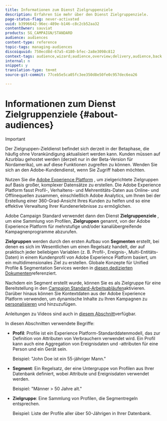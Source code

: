 ```yaml
---
title: Informationen zum Dienst Zielgruppenziele
description: Erfahren Sie mehr über den Dienst Zielgruppenziele.
page-status-flag: never-activated
uuid: b3996642-96ec-489e-b146-c8c2cb52aa32
contentOwner: sauviat
products: SG_CAMPAIGN/STANDARD
audience: audiences
content-type: reference
topic-tags: managing-audiences
discoiquuid: 750ecd8d-67a5-4180-bfec-2a8e3098c812
context-tags: audience,wizard;audience,overview;delivery,audience,back
internal: n
snippet: y
translation-type: tm+mt
source-git-commit: 77ceb5e5ca05fc3ee350d8e50fe0c957dec6ea26

---
```



# Informationen zum Dienst Zielgruppenziele {#about-audiences}

>[!IMPORTANT]
>
>Der Zielgruppen-Zieldienst befindet sich derzeit in der Betaphase, die häufig ohne Vorankündigung aktualisiert werden kann. Kunden müssen auf Azurblau gehostet werden (derzeit nur in der Beta-Version für Nordamerika), um auf diese Funktionen zugreifen zu können. Wenden Sie sich an den Adobe-Kundendienst, wenn Sie Zugriff haben möchten.

Nutzen Sie die [Adobe Experience Platform](https://www.adobe.io/apis/experienceplatform/home.html) , um zielgerichtete Zielgruppen auf Basis großer, komplexer Datensätze zu erstellen. Die Adobe Experience Platform fasst Profil-, Verhaltens- und Mehrentitäts-Daten aus Online- und Offlinequellen zusammen, einschließlich Adobe Analytics, um Ihnen bei der Erstellung einer 360-Grad-Ansicht Ihres Kunden zu helfen und so eine effektive Verwaltung Ihrer Kundenerlebnisse zu ermöglichen.

Adobe Campaign Standard verwendet dann den Dienst **Zielgruppenziele** , um eine Sammlung von Profilen, **Zielgruppen** genannt, von der Adobe Experience Platform für mehrstufige und/oder kanalübergreifende Kampagnenprogramme abzurufen.

**Zielgruppen** werden durch den ersten Aufbau von **Segmenten** erstellt, bei denen es sich im Wesentlichen um einen Regelsatz handelt, der auf praktisch jeder beliebigen Variablen (z. B. Profil-, Ereignis-, Multi-Entitäts-Daten) in einem Kundenprofil von Adobe Experience Platform basiert, um ein multidimensionales Ziel zu erstellen. Globale Konzepte für Unified Profile &amp; Segmentation Services werden in [diesen dedizierten Dokumenten](https://www.adobe.io/apis/experienceplatform/home/profile-identity-segmentation.html)referenziert.

Nachdem ein Segment erstellt wurde, können Sie es als Zielgruppe für eine Bereitstellung in den [Campaign Standard-Arbeitsabläufen](../../automating/using/aep-targeting-audiences.md)aktivieren. Darüber hinaus können Sie Kontextdaten aus der Adobe Experience Platform verwenden, um dynamische Inhalte zu Ihren Kampagnen zu [personalisieren](../../automating/using/aep-personalizing-campaigns.md) und hinzuzufügen.

Anleitungen zu Videos sind auch in [diesem Abschnitt](https://docs.adobe.com/content/help/en/campaign-learn/campaign-standard-tutorials/profiles-and-audiences/audience-destinations/audience-destinations-overview.html)verfügbar.

In diesen Abschnitten verwendete Begriffe:

* **Profil**: Profile ist ein Experience Platform-Standarddatenmodell, das zur Definition von Attributen von Verbrauchern verwendet wird. Ein Profil kann auch eine Aggregation von Ereignisdaten und -attributen für eine Person und ein Gerät sein.

   Beispiel: &quot;John Doe ist ein 55-jähriger Mann.&quot;

* **Segment**: Ein Regelsatz, der eine Untergruppe von Profilen aus Ihrer Datenbank definiert, wobei Attribute und Ereignisdaten verwendet werden.

   Beispiel: &quot;Männer > 50 Jahre alt.&quot;

* **Zielgruppe**: Eine Sammlung von Profilen, die Segmentregeln entsprechen.

   Beispiel: Liste der Profile aller über 50-Jährigen in Ihrer Datenbank.

